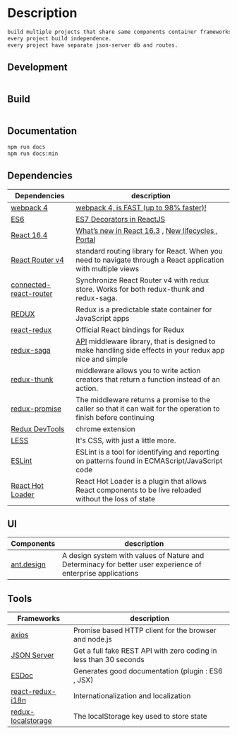 # Description
```bash
build multiple projects that share same components container frameworks.
every project build independence. 
every project have separate json-server db and routes.
```

## Development

```bash

```

## Build

```bash

```

## Documentation

```bash
npm run docs  
npm run docs:min
```


## Dependencies


| Dependencies |  description |
|-----------------|---------------|
| [webpack 4](https://webpack.js.org/)| [webpack 4, is FAST (up to 98% faster)!](https://medium.com/webpack/webpack-4-released-today-6cdb994702d4)
| [ES6](https://medium.freecodecamp.org/ecmascript-2016-es7-features-86903c5cab70) | [ES7 Decorators in ReactJS](https://medium.com/@jihdeh/es7-decorators-in-reactjs-22f701a678cd) 
| [React  16.4](https://reactjs.org/) | [What’s new in React 16.3](https://www.infoworld.com/article/3228113/javascript/whats-new-in-react-163-javascript-ui-library.html)   , [New lifecycles ](https://reactjs.org/blog/2018/03/29/react-v-16-3.html)   ,   [Portal](https://hackernoon.com/using-a-react-16-portal-to-do-something-cool-2a2d627b0202)
| [React Router v4](https://github.com/ReactTraining/react-router) | standard routing library for React. When you need to navigate through a React application with multiple views
| [connected-react-router](https://github.com/supasate/connected-react-router) | Synchronize React Router v4 with redux store. Works for both redux-thunk and redux-saga.
| [REDUX](https://github.com/reactjs/redux) | Redux is a predictable state container for JavaScript apps 
| [react-redux](https://github.com/reactjs/react-redux) | Official React bindings for Redux
| [redux-saga](https://github.com/redux-saga/redux-saga) |  [API](https://redux-saga.js.org/docs/api/) middleware library, that is designed to make handling side effects in your redux app nice and simple
| [redux-thunk](https://github.com/reduxjs/redux-thunk)   | middleware allows you to write action creators that return a function instead of an action.
| [redux-promise](https://github.com/redux-utilities/redux-promise) | The middleware returns a promise to the caller so that it can wait for the operation to finish before continuing
| [Redux DevTools](https://chrome.google.com/webstore/detail/redux-devtools/lmhkpmbekcpmknklioeibfkpmmfibljd?hl=en)   | chrome extension
| [LESS](https://sass-lang.com/)  |  It's CSS, with just a little more.
| [ESLint](https://eslint.org/) | ESLint is a tool for identifying and reporting on patterns found in ECMAScript/JavaScript code
| [React Hot Loader](http://gaearon.github.io/react-hot-loader/getstarted/) | React Hot Loader is a plugin that allows React components to be live reloaded without the loss of state



## UI

| Components |  description |
|-----------------|---------------|
| [ant.design](https://ant.design/) | A design system with values of Nature and Determinacy for better user experience of enterprise applications

## Tools

| Frameworks |  description |
|-----------------|---------------|
| [axios](https://github.com/axios/axios) | Promise based HTTP client for the browser and node.js
| [JSON Server](https://github.com/typicode/json-server) |  Get a full fake REST API with zero coding in less than 30 seconds
| [ESDoc](https://esdoc.org/) | Generates good documentation (plugin : ES6 , JSX)
| [react-redux-i18n](https://www.npmjs.com/package/react-redux-i18n/) | Internationalization and localization
| [redux-localstorage](https://github.com/elgerlambert/redux-localstorage) | The localStorage key used to store state